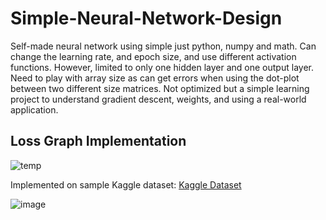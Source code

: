 # Simple-Neural-Network-Design
Self-made neural network using simple just python, numpy and math. Can change the learning rate, and epoch size, and use different activation functions. However, limited to only one hidden layer and one output layer. Need to play with array size as can get errors when using the dot-plot between two different size matrices. Not optimized but a simple learning project to understand gradient descent, weights, and using a real-world application.

## Loss Graph Implementation
![temp](https://github.com/pranavturlapati28/Simple-Neural-Network-Design/assets/111582864/a52fe20b-1f98-473e-a5d8-f76ffc55e464)

Implemented on sample Kaggle dataset: [Kaggle Dataset]([https://www.kaggle.com/datasets/akshaydattatraykhare/diabetes-dataset?resource=download)

![image](https://github.com/pranavturlapati28/Simple-Neural-Network-Design/assets/111582864/c119bfdf-28c9-4d01-8b1c-e6de5b759d64)

